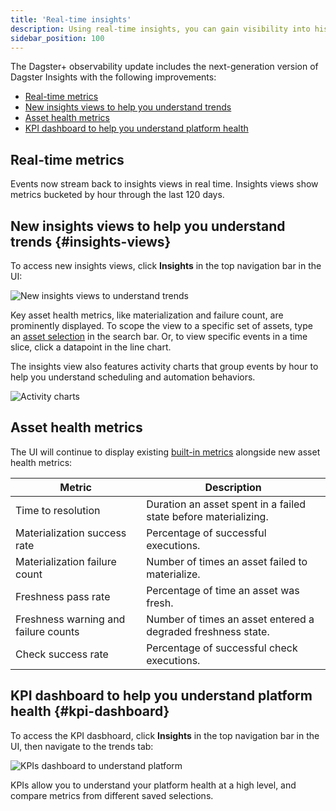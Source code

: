 ```yaml
---
title: 'Real-time insights'
description: Using real-time insights, you can gain visibility into historical asset health and usage metrics.
sidebar_position: 100
---
```


The Dagster+ observability update includes the next-generation version of Dagster Insights with the following improvements:

- [Real-time metrics](#real-time-metrics)
- [New insights views to help you understand trends](#insights-views)
- [Asset health metrics](#asset-health-metrics)
- [KPI dashboard to help you understand platform health](#kpi-dashboard)

## Real-time metrics

Events now stream back to insights views in real time. Insights views show metrics bucketed by hour through the last 120 days.

## New insights views to help you understand trends \{#insights-views}

To access new insights views, click **Insights** in the top navigation bar in the UI:

![New insights views to understand trends](/images/guides/operate/insights_v2/insights_ui.png)

Key asset health metrics, like materialization and failure count, are prominently displayed. To scope the view to a specific set of assets, type an [asset selection](/guides/build/assets/asset-selection-syntax/reference) in the search bar. Or, to view specific events in a time slice, click a datapoint in the line chart.

The insights view also features activity charts that group events by hour to help you understand scheduling and automation behaviors.

![Activity charts](/images/guides/operate/insights_v2/activity_charts.png)

## Asset health metrics

The UI will continue to display existing [built-in metrics](https://docs.dagster.io/guides/monitor/insights#built-in-metrics) alongside new asset health metrics:

| Metric                               | Description                                                     |
| ------------------------------------ | --------------------------------------------------------------- |
| Time to resolution                   | Duration an asset spent in a failed state before materializing. |
| Materialization success rate         | Percentage of successful executions.                            |
| Materialization failure count        | Number of times an asset failed to materialize.                 |
| Freshness pass rate                  | Percentage of time an asset was fresh.                          |
| Freshness warning and failure counts | Number of times an asset entered a degraded freshness state.    |
| Check success rate                   | Percentage of successful check executions.                      |

## KPI dashboard to help you understand platform health \{#kpi-dashboard}

To access the KPI dasbhoard, click **Insights** in the top navigation bar in the UI, then navigate to the trends tab:

![KPIs dashboard to understand platform](/images/guides/operate/insights_v2/kpis.png)

KPIs allow you to understand your platform health at a high level, and compare metrics from different saved selections.
